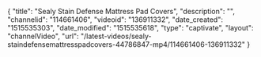 {
    "title": "Sealy Stain Defense Mattress Pad Covers",
    "description": "",
    "channelid": "114661406",
    "videoid": "136911332",
    "date_created": "1515535303",
    "date_modified": "1515535618",
    "type": "captivate",
    "layout": "channelVideo",
    "url": "\/latest-videos\/sealy-staindefensemattresspadcovers-44786847-mp4\/114661406-136911332"
}